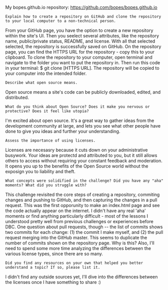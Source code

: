 My bopes.github.io repository: https://github.com/bopes/bopes.github.io

    Explain how to create a repository on GitHub and clone the repository to your local computer to a non-technical person.

From your GitHub page, you have the option to create a new repository within the site's UI. Then you seelect several attributes, like the repository name, public/private status, README, and license.  With all that selected selected, the repository is successfully saved on GitHub. On the repository page, you can find the HTTPS URL for the repository - copy this to your clipboard.  To clone the repository to your computer, open terminal and navigate to the folder you want to put the repository in.  Then run this code in your terminal: $ git clone [HTTPS URL]. The repository will be copied to your computer into the intended folder.

    Describe what open source means.

Open source means a site's code can be publicly downloaded, edited, and distributed.

    What do you think about Open Source? Does it make you nervous or protective? Does it feel like utopia?

I'm excited about open source. It's a great way to gather ideas from the development community at large, and lets you see what other people have done to give you ideas and further your understanding.

    Assess the importance of using licenses.

Licenses are necesasry because it cuts down on your administrative busywork.  Your ideas are protectd and attributed to you, but it still allows others to access without requiring your constant feedback and moderation.  It opens you up to the benefits of the Open Source world without the exposign you to liability and theft.

    What concepts were solidified in the challenge? Did you have any "aha" moments? What did you struggle with?

This challenge revisited the core steps of creating a repository, commiting changes and pushing to GitHub, and then capturing the changes in a pull request.  This was the first opporunity to make an index.html page and see the code actually appear on the internet. I didn't have any real 'aha' moments or find anything particularly difficult - most of the lessons I understood pretty well from previous challenges or experiences before DBC. One question about pull requests, though -- the list of commits shows two commits for each change: (1) the commit I make myself, and (2) the pull request merging into the GitHub master.  This seems to duplicate the number of commits shown on the repository page. Why is this? Also, I'll need to spend some more time analyzing the differences between the various license types, since there are so many.

    Did you find any resources on your own that helped you better understand a topic? If so, please list it.

I didn't find any outside sources yet, I'll dive into the differences between the licenses once I have something to share :)